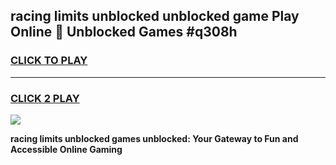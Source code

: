 
## racing limits unblocked unblocked game Play Online 👋 Unblocked Games #q308h
<h3>
<a href="https://premium.freeplayer.one?title=racing_limits_unblocked&ref=21F">CLICK TO PLAY</a></h3>
<hr>

<h3>
<a href="https://premium.freeplayer.one?title=racing_limits_unblocked&ref=21F">CLICK 2 PLAY</a>
  
</h3>

<a href="https://premium.freeplayer.one?title=racing_limits_unblocked&ref=21F/"><img src="https://clearcache.store/games.png"></a>


**racing limits unblocked games unblocked: Your Gateway to Fun and Accessible Online Gaming**
